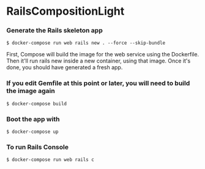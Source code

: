 # RailsCompositionLight


### Generate the Rails skeleton app
```
$ docker-compose run web rails new . --force --skip-bundle
```

First, Compose will build the image for the web service using the Dockerfile.
Then it'll run rails new inside a new container, using that image.
Once it's done, you should have generated a fresh app.


### If you edit Gemfile at this point or later, you will need to build the image again
```
$ docker-compose build
```


### Boot the app with
```
$ docker-compose up
```


### To run Rails Console
```
$ docker-compose run web rails c
```
